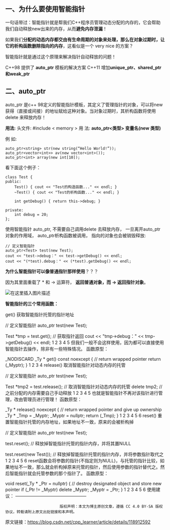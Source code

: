 ## 一、为什么要使用智能指针

一句话带过：智能指针就是帮我们C++程序员管理动态分配的内存的，它会帮助我们自动释放new出来的内存，从而**避免内存泄漏**！

如果我们**分配的动态内存都交由有生命周期的对象来处理，那么在对象过期时，让它的析构函数删除指向的内存**，这看似是一个 very nice 的方案？

智能指针就是通过这个原理来解决指针自动释放的问题！

C++98 提供了 **auto_ptr** 模板的解决方案
C++11 增加**unique_ptr、shared_ptr 和weak_ptr**

## 二、auto_ptr
auto_ptr 是c++ 98定义的智能指针模板，其定义了管理指针的对象，可以将new 获得（直接或间接）的地址赋给这种对象。当对象过期时，其析构函数将使用delete 来释放内存！

**用法:**
头文件: #include < memory >
用 法: **auto_ptr<类型> 变量名(new 类型)**

例 如:
```
auto_ptr<string> str(new string(“Hello World!”));
auto_ptr<vector<int>> av(new vector<int>());
auto_ptr<int> array(new int[10]);
```

看下面这个例子：

```
class Test {
public:
	Test() { cout << "Test的构造函数..." << endl; }
	~Test() { cout << "Test的析构函数..." << endl; }

	int getDebug() { return this->debug; }

private:
	int debug = 20;
};
```
使用智能指针 auto_ptr, 不需要自己调用delete 去释放内存， 一旦离开auto_ptr 对象的作用域， auto_ptr析构函数被调用， 指向的对象也会被销毁释放:
```
// 定义智能指针
auto_ptr<Test> test(new Test);
cout << "test->debug：" << test->getDebug() << endl;
cout << "(*test).debug：" << (*test).getDebug() << endl;
```

**为什么智能指针可以像普通指针那样使用**？？？  

因为其里面重载了 * 和 -> 运算符， **返回普通对象，而 -> 返回指针对象**。

![在这里插入图片描述](https://img-blog.csdnimg.cn/20210720090724526.png?x-oss-process=image/watermark,type_ZmFuZ3poZW5naGVpdGk,shadow_10,text_aHR0cHM6Ly9ibG9nLmNzZG4ubmV0L2NwcF9sZWFybmVy,size_16,color_FFFFFF,t_70#pic_center)


**智能指针的三个常用函数：**

get() 获取智能指针托管的指针地址

// 定义智能指针
auto_ptr<Test> test(new Test);

Test *tmp = test.get();		// 获取指针返回
cout << "tmp->debug：" << tmp->getDebug() << endl;
1
2
3
4
5
但我们一般不会这样使用，因为都可以直接使用智能指针去操作，除非有一些特殊情况。
函数原型：

_NODISCARD _Ty * get() const noexcept
{	// return wrapped pointer
	return (_Myptr);
}
1
2
3
4
release() 取消智能指针对动态内存的托管

// 定义智能指针
auto_ptr<Test> test(new Test);

Test *tmp2 = test.release();	// 取消智能指针对动态内存的托管
delete tmp2;	// 之前分配的内存需要自己手动释放
1
2
3
4
5
也就是智能指针不再对该指针进行管理，改由管理员进行管理！
函数原型：

_Ty * release() noexcept
{	// return wrapped pointer and give up ownership
	_Ty * _Tmp = _Myptr;
	_Myptr = nullptr;
	return (_Tmp);
}
1
2
3
4
5
6
reset() 重置智能指针托管的内存地址，如果地址不一致，原来的会被析构掉

// 定义智能指针
auto_ptr<Test> test(new Test);

test.reset();			// 释放掉智能指针托管的指针内存，并将其置NULL

test.reset(new Test());	// 释放掉智能指针托管的指针内存，并将参数指针取代之
1
2
3
4
5
6
reset函数会将参数的指针(不指定则为NULL)，与托管的指针比较，如果地址不一致，那么就会析构掉原来托管的指针，然后使用参数的指针替代之。然后智能指针就会托管参数的那个指针了。
函数原型：

void reset(_Ty * _Ptr = nullptr)
{	// destroy designated object and store new pointer
	if (_Ptr != _Myptr)
		delete _Myptr;
	_Myptr = _Ptr;
}
1
2
3
4
5
6
使用建议：
————————————————

                            版权声明：本文为博主原创文章，遵循 CC 4.0 BY-SA 版权协议，转载请附上原文出处链接和本声明。
                        
原文链接：https://blog.csdn.net/cpp_learner/article/details/118912592
<!--stackedit_data:
eyJoaXN0b3J5IjpbLTE4MDExOTkzNDYsLTEzMTUyNDQxMTEsLT
E1OTc4MzIyNzAsNzMwOTk4MTE2XX0=
-->
